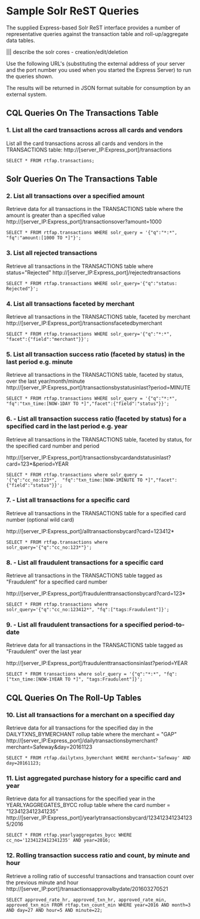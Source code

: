 # Sample Solr ReST Queries

The supplied Express-based Solr ReST interface provides a number of representative queries against the transaction table and roll-up/aggregate data tables.

||| describe the solr cores - creation/edit/deletion

Use the following URL's (substituting the external address of your server and the port number you used when you started the Express Server) to run the queries shown. 

The results will be returned in JSON format suitable for consumption by an external system.

## CQL Queries On The Transactions Table

### 1. List all the card transactions across all cards and vendors
List all the card transactions across all cards and vendors in the TRANSACTIONS table:
http://[server_IP:Express_port]/transactions
```
SELECT * FROM rtfap.transactions;
```

## Solr Queries On The Transactions Table

### 2. List all transactions over a specified amount
Retrieve data for all transactions in the TRANSACTIONS table where the amount is greater than a specified value
http://[server_IP:Express_port]/transactionsover?amount=1000
```
SELECT * FROM rtfap.transactions WHERE solr_query = '{"q":"*:*",  "fq":"amount:[1000 TO *]"}';
```

### 3. List all rejected transactions
Retrieve all transactions in the TRANSACTIONS table where status="Rejected"
http://[server_IP:Express_port]/rejectedtransactions
```
SELECT * FROM rtfap.transactions WHERE solr_query='{"q":"status: Rejected"}';
```

### 4. List all transactions faceted by merchant
Retrieve all transactions in the TRANSACTIONS table, faceted by merchant
http://[server_IP:Express_port]/transactionsfacetedbymerchant
```
SELECT * FROM rtfap.transactions WHERE solr_query='{"q":"*:*", "facet":{"field":"merchant"}}';
```

### 5. List all transaction success ratio (faceted by status) in the last period e.g. minute
Retrieve all transactions in the TRANSACTIONS table, faceted by status, over the last year/month/minute
http://[server_IP:Express_port]/transactionsbystatusinlast?period=MINUTE
```
SELECT * FROM rtfap.transactions WHERE solr_query = '{"q":"*:*",  "fq":"txn_time:[NOW-1DAY TO *]","facet":{"field":"status"}}';
```

### 6. - List all transaction success ratio (faceted by status) for a specified card in the last period e.g. year
Retrieve all transactions in the TRANSACTIONS table, faceted by status, for the specified card number and period

http://[server_IP:Express_port]/transactionsbycardandstatusinlast?card=123*&period=YEAR
```
SELECT * FROM rtfap.transactions where solr_query = '{"q":"cc_no:123*",  "fq":"txn_time:[NOW-1MINUTE TO *]","facet":{"field":"status"}}';
```
### 7. - List all transactions for a specific card
Retrieve all transactions in the TRANSACTIONS table for a specified card number (optional wild card)

http://[server_IP:Express_port]/alltransactionsbycard?card=123412*
```
SELECT * FROM rtfap.transactions where solr_query='{"q":"cc_no:123*"}';
```
### 8. - List all fraudulent transactions for a specific card
Retrieve all transactions in the TRANSACTIONS table tagged as "Fraudulent" for a specified card number

http://[server_IP:Express_port]/fraudulenttransactionsbycard?card=123*
```
SELECT * FROM rtfap.transactions where solr_query='{"q":"cc_no:123412*", "fq":["tags:Fraudulent"]}';
```
### 9. - List all fraudulent transactions for a specified period-to-date
Retrieve data for all transactions in the TRANSACTIONS table tagged as "Fraudulent" over the last year

http://[server_IP:Express_port]/fraudulenttransactionsinlast?period=YEAR
```
SELECT * FROM transactions where solr_query = '{"q":"*:*", "fq":["txn_time:[NOW-1YEAR TO *]", "tags:Fraudulent"]}';
```
## CQL Queries On The Roll-Up Tables

### 10. List all transactions for a merchant on a specified day
Retrieve data for all transactions for the specified day in the DAILYTXNS_BYMERCHANT rollup table where the merchant = "GAP"
http://[server_IP:Express_port]/dailytransactionsbymerchant?merchant=Safeway&day=20161123
```
SELECT * FROM rtfap.dailytxns_bymerchant WHERE merchant='Safeway' AND day=20161123;
```

### 11. List aggregated purchase history for a specific card and year
Retrieve data for all transactions for the specified year in the YEARLYAGGREGATES_BYCC rollup table where the card number = "1234123412341235"
http://[server_IP:Express_port]/yearlytransactionsbycard/1234123412341235/2016
```
SELECT * FROM rtfap.yearlyaggregates_bycc WHERE cc_no='1234123412341235' AND year=2016;
```

### 12. Rolling transaction success ratio and count, by minute and hour
Retrieve a rolling ratio of successful transactions and transaction count over the previous minute and hour
http://[server_IP:port]/transactionsapprovalbydate/201603270521
```
SELECT approved_rate_hr, approved_txn_hr, approved_rate_min, approved_txn_min FROM rtfap.txn_count_min WHERE year=2016 AND month=3 AND day=27 AND hour=5 AND minute=22;
```

